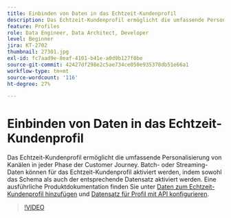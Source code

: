 ```yaml
---
title: Einbinden von Daten in das Echtzeit-Kundenprofil
description: Das Echtzeit-Kundenprofil ermöglicht die umfassende Personalisierung von Kanälen in jeder Phase der Customer Journey. Batch- oder Streaming-Daten können für das Echtzeit-Kundenprofil aktiviert werden, indem sowohl das Schema als auch der entsprechende Datensatz aktiviert werden.
feature: Profiles
role: Data Engineer, Data Architect, Developer
level: Beginner
jira: KT-2702
thumbnail: 27301.jpg
exl-id: fc7aad9e-8eaf-4101-b41e-a0d9b127f8be
source-git-commit: 42427df298e2c5ae734ce050e935378db51e66a1
workflow-type: tm+mt
source-wordcount: '116'
ht-degree: 27%

---
```


# Einbinden von Daten in das Echtzeit-Kundenprofil

Das Echtzeit-Kundenprofil ermöglicht die umfassende Personalisierung von Kanälen in jeder Phase der Customer Journey. Batch- oder Streaming-Daten können für das Echtzeit-Kundenprofil aktiviert werden, indem sowohl das Schema als auch der entsprechende Datensatz aktiviert werden. Eine ausführliche Produktdokumentation finden Sie unter [Daten zum Echtzeit-Kundenprofil hinzufügen](https://experienceleague.adobe.com/docs/experience-platform/profile/tutorials/add-profile-data.html) und [Datensatz für Profil mit API konfigurieren](https://experienceleague.adobe.com/docs/experience-platform/profile/tutorials/dataset-configuration.html).

>[!VIDEO](https://video.tv.adobe.com/v/27301?quality=12&learn=on)
